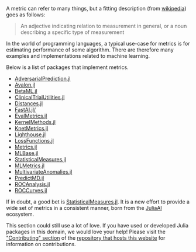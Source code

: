 A metric can refer to many things, but a fitting description (from [wikipedia](https://en.wikipedia.org/wiki/Metric)) goes as follows: 
> An adjective indicating relation to measurement in general, or a noun describing a specific type of measurement

In the world of programming languages, a typical use-case for metrics is for estimating performance of some algorithm. There are therefore many examples and implementations related to machine learning.

Below is a list of packages that implement metrics.

- [AdversarialPrediction.jl](https://github.com/rizalzaf/AdversarialPrediction.jl)
- [Avalon.jl](https://github.com/dfdx/Avalon.jl)
- [BetaML.jl](https://github.com/sylvaticus/BetaML.jl)
- [ClinicalTrialUtilities.jl](https://github.com/PharmCat/ClinicalTrialUtilities.jl)
- [Distances.jl](https://github.com/JuliaStats/Distances.jl)
- [FastAI.jl/](https://github.com/FluxML/FastAI.jl/)
- [EvalMetrics.jl](https://github.com/VaclavMacha/EvalMetrics.jl)
- [KernelMethods.jl](https://github.com/sadit/KernelMethods.jl)
- [KnetMetrics.jl](https://github.com/KnetML/KnetMetrics.jl)
- [Lighthouse.jl](https://github.com/beacon-biosignals/Lighthouse.jl)
- [LossFunctions.jl](https://github.com/JuliaML/LossFunctions.jl)
- [Metrics.jl](https://github.com/zhmz90/Metrics.jl)
- [MLBase.jl](https://github.com/JuliaStats/MLBase.jl)
- [StatisticalMeasures.jl](https://github.com/JuliaAI/StatisticalMeasures.jl)
- [MLMetrics.jl](https://github.com/JuliaML/MLMetrics.jl)
- [MultivariateAnomalies.jl](https://github.com/milanflach/MultivariateAnomalies.jl)
- [PredictMD.jl](https://github.com/bcbi/PredictMD.jl)
- [ROCAnalysis.jl](https://github.com/davidavdav/ROCAnalysis.jl)
- [ROCCurves.jl](https://github.com/cossio/ROCCurves.jl)

If in doubt, a good bet is [StatisticalMeasures.jl](https://github.com/JuliaAI/StatisticalMeasures.jl). It is a new effort to provide a wide set of metrics in a consistent manner, born from the [JuliaAI](https://github.com/JuliaAI) ecosystem.

This section could still use a lot of love. If you have used or developed Julia packages in this domain, we would love your help! Please visit the ["Contributing" section](https://github.com/JuliaPackageComparisons/JuliaPackageComparisons.github.io#contributing) of the [repository that hosts this website](https://github.com/JuliaPackageComparisons/JuliaPackageComparisons.github.io) for information on contributions.